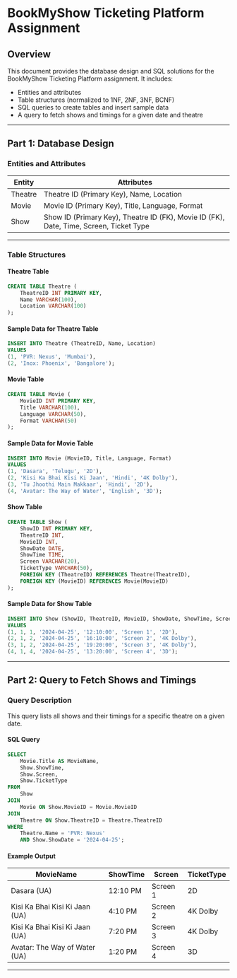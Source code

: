 # BookMyShow Ticketing Platform Assignment

## Overview

This document provides the database design and SQL solutions for the BookMyShow Ticketing Platform assignment. It includes:

- Entities and attributes
- Table structures (normalized to 1NF, 2NF, 3NF, BCNF)
- SQL queries to create tables and insert sample data
- A query to fetch shows and timings for a given date and theatre

---

## Part 1: Database Design

### Entities and Attributes

| Entity  | Attributes                                                                             |
| ------- | -------------------------------------------------------------------------------------- |
| Theatre | Theatre ID (Primary Key), Name, Location                                               |
| Movie   | Movie ID (Primary Key), Title, Language, Format                                        |
| Show    | Show ID (Primary Key), Theatre ID (FK), Movie ID (FK), Date, Time, Screen, Ticket Type |


---

### Table Structures

#### **Theatre Table**

```sql
CREATE TABLE Theatre (
    TheatreID INT PRIMARY KEY,
    Name VARCHAR(100),
    Location VARCHAR(100)
);
```

#### Sample Data for Theatre Table

```sql
INSERT INTO Theatre (TheatreID, Name, Location)
VALUES
(1, 'PVR: Nexus', 'Mumbai'),
(2, 'Inox: Phoenix', 'Bangalore');
```

#### **Movie Table**

```sql
CREATE TABLE Movie (
    MovieID INT PRIMARY KEY,
    Title VARCHAR(100),
    Language VARCHAR(50),
    Format VARCHAR(50)
);
```

#### Sample Data for Movie Table

```sql
INSERT INTO Movie (MovieID, Title, Language, Format)
VALUES
(1, 'Dasara', 'Telugu', '2D'),
(2, 'Kisi Ka Bhai Kisi Ki Jaan', 'Hindi', '4K Dolby'),
(3, 'Tu Jhoothi Main Makkaar', 'Hindi', '2D'),
(4, 'Avatar: The Way of Water', 'English', '3D');
```

#### **Show Table**

```sql
CREATE TABLE Show (
    ShowID INT PRIMARY KEY,
    TheatreID INT,
    MovieID INT,
    ShowDate DATE,
    ShowTime TIME,
    Screen VARCHAR(20),
    TicketType VARCHAR(50),
    FOREIGN KEY (TheatreID) REFERENCES Theatre(TheatreID),
    FOREIGN KEY (MovieID) REFERENCES Movie(MovieID)
);
```

#### Sample Data for Show Table

```sql
INSERT INTO Show (ShowID, TheatreID, MovieID, ShowDate, ShowTime, Screen, TicketType)
VALUES
(1, 1, 1, '2024-04-25', '12:10:00', 'Screen 1', '2D'),
(2, 1, 2, '2024-04-25', '16:10:00', 'Screen 2', '4K Dolby'),
(3, 1, 2, '2024-04-25', '19:20:00', 'Screen 3', '4K Dolby'),
(4, 1, 4, '2024-04-25', '13:20:00', 'Screen 4', '3D');
```

---

## Part 2: Query to Fetch Shows and Timings

### Query Description

This query lists all shows and their timings for a specific theatre on a given date.

#### SQL Query

```sql
SELECT
    Movie.Title AS MovieName,
    Show.ShowTime,
    Show.Screen,
    Show.TicketType
FROM
    Show
JOIN
    Movie ON Show.MovieID = Movie.MovieID
JOIN
    Theatre ON Show.TheatreID = Theatre.TheatreID
WHERE
    Theatre.Name = 'PVR: Nexus'
    AND Show.ShowDate = '2024-04-25';
```

#### Example Output

| MovieName                      | ShowTime | Screen   | TicketType |
| ------------------------------ | -------- | -------- | ---------- |
| Dasara (UA)                    | 12:10 PM | Screen 1 | 2D         |
| Kisi Ka Bhai Kisi Ki Jaan (UA) | 4:10 PM  | Screen 2 | 4K Dolby   |
| Kisi Ka Bhai Kisi Ki Jaan (UA) | 7:20 PM  | Screen 3 | 4K Dolby   |
| Avatar: The Way of Water (UA)  | 1:20 PM  | Screen 4 | 3D         |

---
